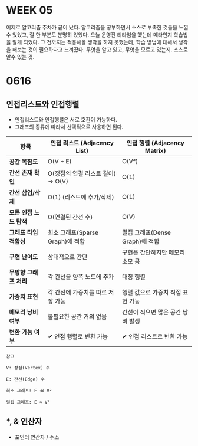 # WEEK 05

어제로 알고리즘 주차가 끝이 났다. 알고리즘을 공부하면서 스스로 부족한 것들을 느낄 수 있었고, 잘 한 부분도 분명히 있었다. 오늘 운영진 티타임을 했는데 메타인지 학습법을 알게 되었다. 그 전까지는 적용해볼 생각을 하지 못했는데, 학습 방법에 대해서 생각을 해보는 것이 필요하다고 느껴졌다. 무엇을 알고 있고, 무엇을 모르고 있는지. 스스로 알수 있는 것.

# 0616

## 인접리스트와 인접행렬
- 인접리스트와 인접행렬은 서로 호환이 가능하다.
- 그래프의 종류에 따라서 선택적으로 사용하면 된다.

| 항목                  | 인접 리스트 (Adjacency List)         | 인접 행렬 (Adjacency Matrix)         |
|-----------------------|---------------------------------------|---------------------------------------|
| **공간 복잡도**       | O(V + E)                              | O(V²)                                 |
| **간선 존재 확인**    | O(정점의 연결 리스트 길이) → O(V)     | O(1)                                  |
| **간선 삽입/삭제**    | O(1) (리스트에 추가/삭제)             | O(1)                                  |
| **모든 인접 노드 탐색**| O(연결된 간선 수)                     | O(V)                                  |
| **그래프 타입 적합성** | 희소 그래프(Sparse Graph)에 적합       | 밀집 그래프(Dense Graph)에 적합       |
| **구현 난이도**       | 상대적으로 간단                       | 구현은 간단하지만 메모리 소모 큼     |
| **무방향 그래프 처리**| 각 간선을 양쪽 노드에 추가            | 대칭 행렬                             |
| **가중치 표현**        | 각 간선에 가중치를 따로 저장 가능      | 행렬 값으로 가중치 직접 표현 가능     |
| **메모리 낭비 여부**  | 불필요한 공간 거의 없음               | 간선이 적으면 많은 공간 낭비 발생    |
| **변환 가능 여부**    | ✔ 인접 행렬로 변환 가능               | ✔ 인접 리스트로 변환 가능             |

```
참고

V: 정점(Vertex) 수

E: 간선(Edge) 수

희소 그래프: E ≪ V²

밀집 그래프: E ≈ V²
```

## *, & 연산자
- 포인터 연산자 / 주소

